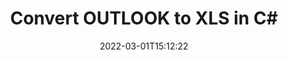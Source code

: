 ---
############################# Static ############################
layout: "auto-gen-conversion"
date: 2022-03-01T15:12:22
draft: false
otherformats: 
breadcrumb: OUTLOOK to XLS in C#

############################# Head ############################
head_title: "OUTLOOK to XLS Converter in C#"
head_description: "Convert OUTLOOK to XLS in .NET using a few lines of code. Use the GroupDocs Document Conversion API to convert over 160 file formats."

############################# Header ############################
title: "Convert OUTLOOK to XLS in C#"
description: "OUTLOOK to XLS conversion with a few lines of .NET code"
bg_image: "https://cms.admin.containerize.com/templates/aspose/App_Themes/V3/images/bg/header1.png"
bg_overlay: false
button:
    enable: true

############################# SubMenu ############################
submenu:
    enable: true

    left:
        img_alt: "GroupDocs.Conversion for .NET"
        image: "https://cms.admin.containerize.com/templates/groupdocs/images/product-logos/90x90-noborder/groupdocs-conversion-net.png"
        product: "GroupDocs.Conversion"
        platform: ".NET"



############################# About ############################
about:
    enable: true
    title: "About GroupDocs.Conversion for .NET API"
    content: |
        [GroupDocs.Conversion for .NET](https://products.groupdocs.com/conversion/net/) can be used to convert Microsoft Word, Excel, PowerPoint, PDF, Visio and other formats. GroupDocs.Conversion is a standalone API that is suitable for back-end and internal systems where high performance is required. It does not depend on any software such as Microsoft or Open Office.
    

overview:
    enable: true
    content: |
        Convert your OUTLOOK files to XLS in .NET easily. You can use just a couple of C# code lines in any platform of your choice like - Windows, Linux, macOS.
        You can try OUTLOOK to XLS conversion for free and evaluate conversion results quality.  Along with simple file conversion scenarios you can try more advanced options for loading source OUTLOOK file and for saving output XLS result. 
        
        For example, for the source OUTLOOK file you may use the following load options:

        * auto-detect file format;
        * specify password for protected files (if file format supports it);
        * replace missing fonts to preserve document appearance.
        
        There are also advanced convert options for the XLS file:

        * convert specific document page or page range;
        * add a watermark to the converted XLS file and many more.

        Once conversion is completed you can save your XLS file to the local file path or any third-party storage like FTP, Amazon S3, Google Drive, Dropbox etc. Please note - to convert OUTLOOK to XLS there is no need for any additional software installed - like MS Office, Open Office, Adobe Acrobat Reader etc.


############################# Steps ############################
steps:
    enable: true
    title_left: "Steps to convert OUTLOOK to XLS in C#"
    content_left: |
        [GroupDocs.Conversion for .NET](https://products.groupdocs.com/conversion/net/) makes it easy for developers to convert a OUTLOOK file to XLS with a few lines of code.
        
        * Create an instance of the Converter class and provide the file OUTLOOK with the full path
        * Create and set ConvertOptions for XLS type.
        * Call the Converter.Convert method and pass the full path and format (XLS) as a parameter

    title_right: "System Requirements"
    content_right: |
        Basic conversion with GroupDocs.Conversion for .NET can be done in just a few simple steps. Our APIs are supported on all major platforms and operating systems. Before executing the code below, make sure you have the following prerequisites installed on your system.

        * Operating systems: Microsoft Windows, Linux, MacOS
        * Development environments: Microsoft Visual Studio, Xamarin, MonoDevelop
        * Frameworks: .NET Framework, .NET Standard, .NET Core, Mono
        * Get the latest GroupDocs.Conversion for .NET from [Nuget](https://www.nuget.org/packages/groupdocs.conversion)
         
    code: |
        ```csharp    
        // Load OUTLOOK file
        var converter = new GroupDocs.Conversion.Converter("input.outlook");
        // Set conversion parameters for XLS format
        var convertOptions = converter.GetPossibleConversions()["xls"].ConvertOptions;
        // Convert to XLS format
        converter.Convert("output.xls", convertOptions);
        ```

demos:
    enable: true
    title: "OUTLOOK to XLS Live Demo"
    content: |
       Convert OUTLOOK to XLS now by visiting the [GroupDocs.Conversion App](https://products.groupdocs.app/conversion/family) website. Online demo has the following advantages
          

more_formats:
    enable: true
    title: "Other supported OUTLOOK conversions in C#"
    content: "You can also convert OUTLOOK to many other file formats. Please see the list below."
       
       
back_to_top:
    enable: true
---